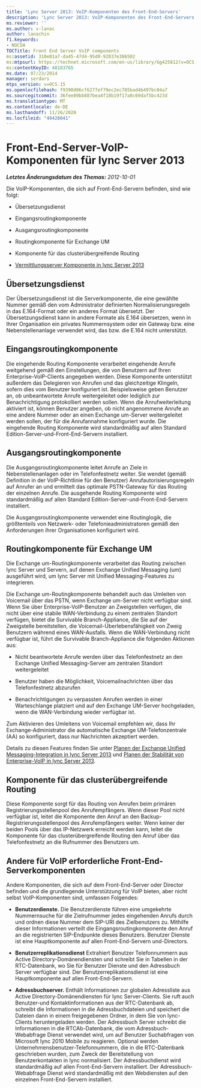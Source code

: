 ```yaml
---
title: 'Lync Server 2013: VoIP-Komponenten des Front-End-Servers'
description: 'Lync Server 2013: VoIP-Komponenten des Front-End-Servers.'
ms.reviewer: ''
ms.author: v-lanac
author: lanachin
f1.keywords:
- NOCSH
TOCTitle: Front End Server VoIP components
ms:assetid: 310e81a7-da45-47d4-95d0-92837e386502
ms:mtpsurl: https://technet.microsoft.com/en-us/library/Gg425812(v=OCS.15)
ms:contentKeyID: 48183765
ms.date: 07/23/2014
manager: serdars
mtps_version: v=OCS.15
ms.openlocfilehash: f9390d06cf6277ef79ec2ec785bad4b497bc04a7
ms.sourcegitcommit: 36fee89bb887bea4f18b19f17a8c69daf5bc423d
ms.translationtype: MT
ms.contentlocale: de-DE
ms.lasthandoff: 11/26/2020
ms.locfileid: "49428041"
---
```

# <a name="front-end-server-voip-components-for-lync-server-2013"></a>Front-End-Server-VoIP-Komponenten für lync Server 2013

<div data-xmlns="http://www.w3.org/1999/xhtml">

<div class="topic" data-xmlns="http://www.w3.org/1999/xhtml" data-msxsl="urn:schemas-microsoft-com:xslt" data-cs="https://msdn.microsoft.com/">

<div data-asp="https://msdn2.microsoft.com/asp">



</div>

<div id="mainSection">

<div id="mainBody">

<span> </span>

_**Letztes Änderungsdatum des Themas:** 2012-10-01_

Die VoIP-Komponenten, die sich auf Front-End-Servern befinden, sind wie folgt:

  - Übersetzungsdienst

  - Eingangsroutingkomponente

  - Ausgangsroutingkomponente

  - Routingkomponente für Exchange UM

  - Komponente für das clusterübergreifende Routing

  - [Vermittlungsserver Komponente in lync Server 2013](lync-server-2013-mediation-server-component.md)

<div>

## <a name="translation-service"></a>Übersetzungsdienst

Der Übersetzungsdienst ist die Serverkomponente, die eine gewählte Nummer gemäß den vom Administrator definierten Normalisierungsregeln in das E.164-Format oder ein anderes Format übersetzt. Der Übersetzungsdienst kann in andere Formate als E.164 übersetzen, wenn in Ihrer Organisation ein privates Nummernsystem oder ein Gateway bzw. eine Nebenstellenanlage verwendet wird, das bzw. die E.164 nicht unterstützt.

</div>

<div>

## <a name="inbound-routing-component"></a>Eingangsroutingkomponente

Die eingehende Routing Komponente verarbeitet eingehende Anrufe weitgehend gemäß den Einstellungen, die von Benutzern auf Ihren Enterprise-VoIP-Clients angegeben werden. Diese Komponente unterstützt außerdem das Delegieren von Anrufen und das gleichzeitige Klingeln, sofern dies vom Benutzer konfiguriert ist. Beispielsweise geben Benutzer an, ob unbeantwortete Anrufe weitergeleitet oder lediglich zur Benachrichtigung protokolliert werden sollen. Wenn die Anrufweiterleitung aktiviert ist, können Benutzer angeben, ob nicht angenommene Anrufe an eine andere Nummer oder an einen Exchange um-Server weitergeleitet werden sollen, der für die Anrufannahme konfiguriert wurde. Die eingehende Routing Komponente wird standardmäßig auf allen Standard Edition-Server-und-Front-End-Servern installiert.

</div>

<div>

## <a name="outbound-routing-component"></a>Ausgangsroutingkomponente

Die Ausgangsroutingkomponente leitet Anrufe an Ziele in Nebenstellenanlagen oder im Telefonfestnetz weiter. Sie wendet (gemäß Definition in der VoIP-Richtlinie für den Benutzer) Anrufautorisierungsregeln auf Anrufer an und ermittelt das optimale PSTN-Gateway für das Routing der einzelnen Anrufe. Die ausgehende Routing Komponente wird standardmäßig auf allen Standard Edition-Server-und-Front-End-Servern installiert.

Die Ausgangsroutingkomponente verwendet eine Routinglogik, die größtenteils von Netzwerk- oder Telefonieadministratoren gemäß den Anforderungen ihrer Organisationen konfiguriert wird.

</div>

<div>

## <a name="exchange-um-routing-component"></a>Routingkomponente für Exchange UM

Die Exchange um-Routingkomponente verarbeitet das Routing zwischen lync Server und Servern, auf denen Exchange Unified Messaging (um) ausgeführt wird, um lync Server mit Unified Messaging-Features zu integrieren.

Die Exchange um-Routingkomponente behandelt auch das Umleiten von Voicemail über das PSTN, wenn Exchange um-Server nicht verfügbar sind. Wenn Sie über Enterprise-VoIP-Benutzer an Zweigstellen verfügen, die nicht über eine stabile WAN-Verbindung zu einem zentralen Standort verfügen, bietet die Survivable Branch-Appliance, die Sie auf der Zweigstelle bereitstellen, die Voicemail-Überlebensfähigkeit von Zweig Benutzern während eines WAN-Ausfalls. Wenn die WAN-Verbindung nicht verfügbar ist, führt die Survivable Branch-Appliance die folgenden Aktionen aus:

  - Nicht beantwortete Anrufe werden über das Telefonfestnetz an den Exchange Unified Messaging-Server am zentralen Standort weitergeleitet

  - Benutzer haben die Möglichkeit, Voicemailnachrichten über das Telefonfestnetz abzurufen

  - Benachrichtigungen zu verpassten Anrufen werden in einer Warteschlange platziert und auf den Exchange UM-Server hochgeladen, wenn die WAN-Verbindung wieder verfügbar ist.

Zum Aktivieren des Umleitens von Voicemail empfehlen wir, dass Ihr Exchange-Administrator die automatische Exchange UM-Telefonzentrale (AA) so konfiguriert, dass nur Nachrichten akzeptiert werden.

Details zu diesen Features finden Sie unter [Planen der Exchange Unified Messaging-Integration in lync Server 2013](lync-server-2013-planning-for-exchange-unified-messaging-integration.md) und [Planen der Stabilität von Enterprise-VoIP in lync Server 2013](lync-server-2013-planning-for-enterprise-voice-resiliency.md).

</div>

<div>

## <a name="intercluster-routing-component"></a>Komponente für das clusterübergreifende Routing

Diese Komponente sorgt für das Routing von Anrufen beim primären Registrierungsstellenpool des Anrufempfängers. Wenn dieser Pool nicht verfügbar ist, leitet die Komponente den Anruf an den Backup-Registrierungsstellenpool des Anrufempfängers weiter. Wenn keiner der beiden Pools über das IP-Netzwerk erreicht werden kann, leitet die Komponente für das clusterübergreifende Routing den Anruf über das Telefonfestnetz an die Rufnummer des Benutzers um.

</div>

<div>

## <a name="other-front-end-server-components-required-for-voip"></a>Andere für VoIP erforderliche Front-End-Serverkomponenten

Andere Komponenten, die sich auf dem Front-End-Server oder Director befinden und die grundlegende Unterstützung für VoIP bieten, aber nicht selbst VoIP-Komponenten sind, umfassen Folgendes:

  - **Benutzerdienste.** Die Benutzerdienste führen eine umgekehrte Nummernsuche für die Zielrufnummer jedes eingehenden Anrufs durch und ordnen diese Nummer dem SIP-URI des Zielbenutzers zu. Mithilfe dieser Informationen verteilt die Eingangsroutingkomponente den Anruf an die registrierten SIP-Endpunkte dieses Benutzers. Benutzer Dienste ist eine Hauptkomponente auf allen Front-End-Servern und-Directors.

  - **Benutzerreplikationsdienst** Extrahiert Benutzer Telefonnummern aus Active Directory-Domänendiensten und schreibt Sie in Tabellen in der RTC-Datenbank, wo Sie für Benutzer Dienste und den Adressbuch Server verfügbar sind. Der Benutzerreplikationsdienst ist eine Hauptkomponente auf allen Front-End-Servern.

  - **Adressbuchserver.** Enthält Informationen zur globalen Adressliste aus Active Directory-Domänendiensten für lync Server-Clients. Sie ruft auch Benutzer-und Kontaktinformationen aus der RTC-Datenbank ab, schreibt die Informationen in die Adressbuchdateien und speichert die Dateien dann in einem freigegebenen Ordner, in dem Sie von lync-Clients heruntergeladen werden. Der Adressbuch Server schreibt die Informationen in die RTCAb-Datenbank, die vom Adressbuch-Webabfrage Dienst verwendet wird, um auf Benutzer Suchabfragen von Microsoft lync 2010 Mobile zu reagieren. Optional werden Unternehmensbenutzer-Telefonnummern, die in die RTC-Datenbank geschrieben wurden, zum Zweck der Bereitstellung von Benutzerkontakten in lync normalisiert. Der Adressbuchdienst wird standardmäßig auf allen Front-End-Servern installiert. Der Adressbuch-Webabfrage Dienst wird standardmäßig mit den Webdiensten auf den einzelnen Front-End-Servern installiert.

</div>

</div>

<span> </span>

</div>

</div>

</div>

